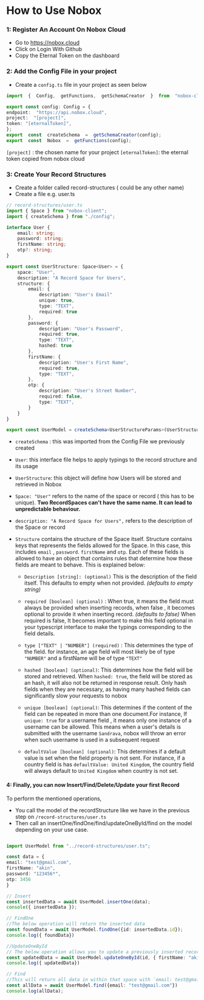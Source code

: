 # How to Use Nobox
### 1: Register An Account On Nobox Cloud
- Go to https://nobox.cloud
- Click on Login With Github
- Copy the Eternal Token on the dashboard

### 2: Add the Config File in your project
- Create a `config.ts` file in your project as seen below


```ts
import  {  Config,  getFunctions,  getSchemaCreator  }  from  "nobox-client";

export const config: Config = {
endpoint:  "https://api.nobox.cloud",
project:  "[project]",
token: "[eternalToken]",
};
export  const  createSchema  =  getSchemaCreator(config);
export  const  Nobox  =  getFunctions(config);
```

`[project]` : the chosen name for your project
`[eternalToken]`: the eternal token copied from nobox cloud	

### 3: Create Your Record Structures
- Create a folder called record-structures ( could be any other name)
- Create a file e.g. user.ts

```ts
// record-structures/user.ts
import { Space } from "nobox-client";
import { createSchema } from "./config";

interface User {
    email: string;
    password: string;
    firstName: string;
    otp?: string;
}

export const UserStructure: Space<User> = {
    space: "User",
    description: "A Record Space for Users",
    structure: {
        email: {
            description: "User's Email"
            unique: true,
            type: "TEXT",
            required: true
        },
        password: {
            description: "User's Password",
            required: true,
            type: "TEXT",
            hashed: true
        },
        firstName: {
            description: "User's First Name",
            required: true,
            type: "TEXT",
        },
        otp: {
            description: "User's Street Number",
            required: false,
            type: "TEXT",
        }
    }
}

export const UserModel = createSchema<UserStructureParams>(UserStructure);
```

- `createSchema` : this was imported from the Config File we previously created
- `User`: this interface file helps to apply typings to the record structure and its usage
- `UserStructure`: this object will define how Users will be stored and retrieved in Nobox
- `Space: "User"` refers to the name of the space or record ( this has to be unique). **Two RecordSpaces can't have the same name. It can lead to unpredictable behaviour.**
- `description: "A Record Space for Users",` refers to the description of the Space or record
-  `Structure` contains the structure of the Space itself. Structure contains keys that represents the fields allowed for the Space. In this case, this includes `email` , `password`. `firstName` and `otp`. Each of these fields is allowed to have an object that contains rules that determine how these fields are meant to behave. This is explained below:


    - `Description [string]: (optional)` This is the description of the field itself. This defaults to empty when not provided. *(defaults to empty string)*

    - `required [boolean] (optional)` : When true, it means the field must always be provided when inserting records, when false , it becomes optional to provide it when inserting record. *(defaults to false)*
When required is false, It becomes important to make this field optional  in your typescript interface to make the typings corresponding to the field details. 
    - `type ["TEXT" | "NUMBER"] (required)` : This determines the type of the field. for instance, an age field will most likely be of type `"NUMBER"` and a firstName will be of type `"TEXT"`
    - `hashed [boolean] (optional)`: This determines how the field will be stored and retrieved.  When `hashed: true`, the field will be stored as an hash, it will also not be returned in response result. Only hash fields when they are necessary, as having many hashed fields can significantly slow your requests to nobox
    - `unique [boolean] (optional)`: This determines if the content of the field can be repeated in more than one document.For instance, If `unique: true` for a username field , it means only one instance of a username can be allowed. This means when a user's details is submitted with the username `Sandrava`, nobox will throw an error when such username is used in a subsequent request
    - `defaultValue [boolean] (optional)`: This determines if a default value is set when the field property is not sent. For instance, if a country field is has `defaultValue: United Kingdom`, the country field will always default to `United Kingdom` when country is not set.


#### 4: Finally, you can now Insert/Find/Delete/Update your first Record
To perform the mentioned operations,

- You call the model of the recordStructure like we have in the previous step on `/record-structures/user.ts`
- Then call an insertOne/findOne/find/updateOneById/find on the model depending on your use case.

```ts

import UserModel from "../record-structures/user.ts";

const data = {
email: "test@gmail.com",
firstName: "akin",
password: "123456*",
otp: 3456
}

// Insert
const insertedData = await UserModel.insertOne(data);
console({ insertedData });

// FindOne
//The below operation will return the inserted data
const foundData = await UserModel.findOne({id: insertedData.id});
console.log({ foundData})

//UpdateOneById
// The below operation allows you to update a previously inserted record with its id
const updatedData = await UserModel.updateOneById(id, { firstName: "akin2"})
console.log({ updatedData})

// Find
//This will return all data in within that space with `email: test@gmail.com`
const allData = await UserModel.find({email: "test@gmail.com"})
console.log(allData);
```

